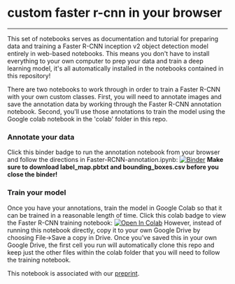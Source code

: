 # custom faster r-cnn in your browser
---
This set of notebooks serves as documentation and tutorial for preparing data and training a Faster R-CNN inception v2 object detection model entirely in web-based notebooks. This means you don't have to install everything to your own computer to prep your data and train a deep learning model, it's all automatically installed in the notebooks contained in this repository!

There are two notebooks to work through in order to train a Faster R-CNN with your own custom classes. First, you will need to annotate images and save the annotation data by working through the Faster R-CNN annotation notebook. Second, you'll use those annotations to train the model using the Google colab notebook in the 'colab' folder in this repo.

### Annotate your data
Click this binder badge to run the annotation notebook from your browser and follow the directions in Faster-RCNN-annotation.ipynb: 
[![Binder](https://mybinder.org/badge_logo.svg)](https://mybinder.org/v2/gh/lu-lab/frcnn-all-in-one/HEAD)
**Make sure to download label_map.pbtxt and bounding_boxes.csv before you close the binder!**

### Train your model
Once you have your annotations, train the model in Google Colab so that it can be trained in a reasonable length of time. 
Click this colab badge to view the Faster R-CNN training notebook: [![Open In Colab](https://colab.research.google.com/assets/colab-badge.svg)](https://colab.research.google.com/github/lu-lab/frcnn-all-in-one/blob/main/colab/Faster_R_CNN_training.ipynb)
However, instead of running this notebook directly, copy it to your own Google Drive by choosing File→Save a copy in Drive. Once you've saved this in your own Google Drive, the first cell you run will automatically clone this repo and keep just the other files within the colab folder that you will need to follow the training notebook.

This notebook is associated with our [preprint](https://www.biorxiv.org/content/10.1101/2021.02.08.430359v1). 
